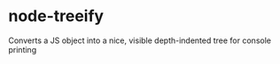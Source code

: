 node-treeify
============

Converts a JS object into a nice, visible depth-indented tree for console printing